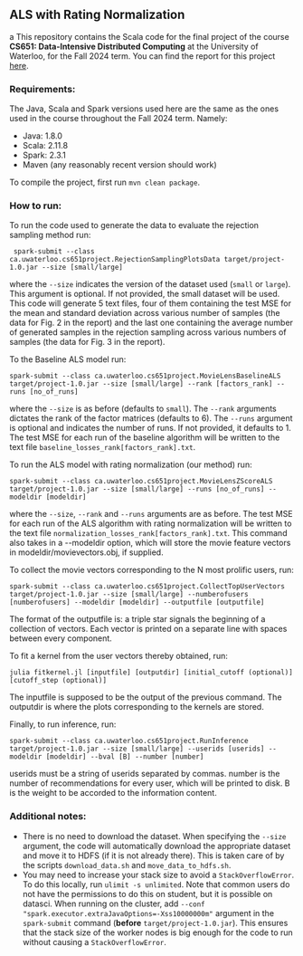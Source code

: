 ## ALS with Rating Normalization
a
This repository contains the Scala code for the final project of the course **CS651: Data-Intensive Distributed Computing** 
at the University of Waterloo, for the Fall 2024 term. You can find the report for this project [here]().


### Requirements:
The Java, Scala and Spark versions used here are the same as the ones 
used in the course throughout the Fall 2024 term. Namely:
- Java: 1.8.0
- Scala: 2.11.8
- Spark: 2.3.1
- Maven (any reasonably recent version should work)

To compile the project, first run `mvn clean package`.

### How to run:
To run the code used to generate the data to evaluate the rejection sampling method 
run:
```
 spark-submit --class ca.uwaterloo.cs651project.RejectionSamplingPlotsData target/project-1.0.jar --size [small/large]
```
where the `--size` indicates the version of the dataset used (`small` or `large`). This argument is optional. If not provided, 
the small dataset will be used.
This code will generate 5 text files, four of them containing the test MSE for the mean and standard deviation across various number of 
samples (the data for Fig. 2 in the report) and the last one containing the average number of generated samples in the rejection sampling 
across various numbers of samples (the data for Fig. 3 in the report).

To the Baseline ALS model run:
```
spark-submit --class ca.uwaterloo.cs651project.MovieLensBaselineALS target/project-1.0.jar --size [small/large] --rank [factors_rank] --runs [no_of_runs]
```
where the `--size` is as before  (defaults to `small`). The `--rank` arguments dictates the rank of the factor matrices (defaults to 6).
The `--runs` argument is optional and indicates the number of runs. If not provided, it defaults to 1. The test MSE for 
each run of the baseline algorithm will be written to the text file `baseline_losses_rank[factors_rank].txt`.

To run the ALS model with rating normalization (our method) run:
```
spark-submit --class ca.uwaterloo.cs651project.MovieLensZScoreALS target/project-1.0.jar --size [small/large] --runs [no_of_runs] --modeldir [modeldir]
```
where the `--size`, `--rank` and `--runs` arguments are as before. The test MSE for each run of the ALS algorithm with rating normalization 
will be written to the text file `normalization_losses_rank[factors_rank].txt`. This command also takes in a --modeldir option, which will store the movie feature vectors in modeldir/movievectors.obj, 
if supplied. 

To collect the movie vectors corresponding to the N most prolific users, run:
```
spark-submit --class ca.uwaterloo.cs651project.CollectTopUserVectors target/project-1.0.jar --size [small/large] --numberofusers [numberofusers] --modeldir [modeldir] --outputfile [outputfile]
```
The format of the outputfile is: a triple star signals the beginning of a collection of vectors. Each vector is printed on a separate line with spaces between every component.

To fit a kernel from the user vectors thereby obtained, run:
```
julia fitkernel.jl [inputfile] [outputdir] [initial_cutoff (optional)] [cutoff_step (optional)]
```
The inputfile is supposed to be the output of the previous command. The outputdir is where the plots corresponding to the kernels are stored.

Finally, to run inference, run:
```
spark-submit --class ca.uwaterloo.cs651project.RunInference target/project-1.0.jar --size [small/large] --userids [userids] --modeldir [modeldir] --bval [B] --number [number]
```
userids must be a string of userids separated by commas. number is the number of recommendations for every user, which will be printed to disk. B is the weight to be accorded to the 
information content.


### Additional notes:
- There is no need to download the dataset. When specifying the `--size` argument, the code will automatically download the 
appropriate dataset and move it to HDFS (if it is not already there). This is taken care of by the scripts 
`download_data.sh` and `move_data_to_hdfs.sh`.
- You may need to increase your stack size to avoid a `StackOverflowError`. To do this locally, run
`ulimit -s unlimited`. Note that common users do not have the permissions to do this on student, but it is possible on datasci. When running on the cluster, add `--conf "spark.executor.extraJavaOptions=-Xss10000000m"` argument 
in the `spark-submit` command (**before** `target/project-1.0.jar`). This ensures that the stack size of the worker nodes 
is big enough for the code to run without causing a `StackOverflowError`.


